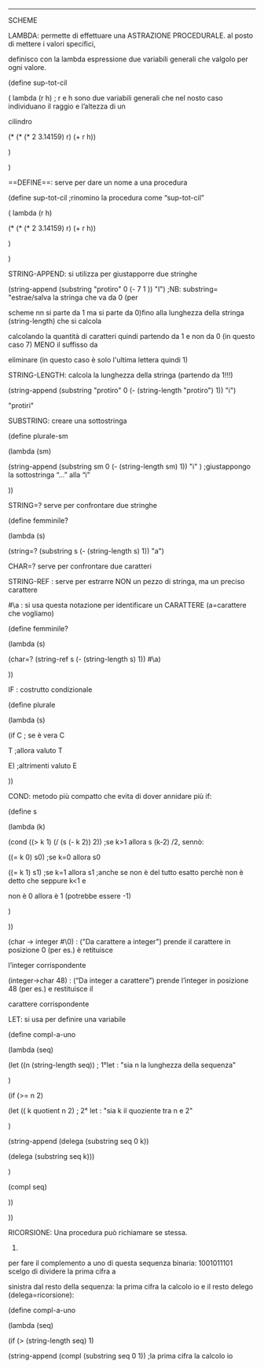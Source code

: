 




---


SCHEME

LAMBDA: permette di effettuare una ASTRAZIONE PROCEDURALE. al posto di mettere i valori specifici,

definisco con la lambda espressione due variabili generali che valgolo per ogni valore.

(define sup-tot\-cil

( lambda (r h) ; r e h sono due variabili generali che nel nosto caso individuano il raggio e l’altezza di un

cilindro

(\* (\* (\* 2 3.14159) r) (+ r h))

)

)

==DEFINE==: serve per dare un nome a una procedura

(define sup-tot\-cil ;rinomino la procedura come “sup-tot\-cil”

( lambda (r h)

(\* (\* (\* 2 3.14159) r) (+ r h))

)

)

STRING-APPEND: si utilizza per giustapporre due stringhe

(string-append (substring "protiro" 0 (- 7 1 )) "I") ;NB: substring= "estrae/salva la stringa che va da 0 (per

scheme nn si parte da 1 ma si parte da 0)fino alla lunghezza della stringa (string-length) che si calcola

calcolando la quantità di caratteri quindi partendo da 1 e non da 0 (in questo caso 7) MENO il suffisso da

eliminare (in questo caso è solo l'ultima lettera quindi 1)

STRING-LENGTH: calcola la lunghezza della stringa (partendo da 1!!!)

(string-append (substring "protiro" 0 (- (string-length "protiro") 1)) "i")

"protiri"

SUBSTRING: creare una sottostringa

(define plurale-sm

(lambda (sm)

(string-append (substring sm 0 (- (string-length sm) 1)) "i" ) ;giustappongo la sottostringa “...” alla “i”

))

STRING=? serve per confrontare due stringhe

(define femminile?

(lambda (s)

(string=? (substring s (- (string-length s) 1)) "a")

CHAR=? serve per confrontare due caratteri

STRING-REF : serve per estrarre NON un pezzo di stringa, ma un preciso carattere

#\\a : si usa questa notazione per identificare un CARATTERE (a=carattere che vogliamo)

(define femminile?

(lambda (s)

(char=? (string-ref s (- (string-length s) 1)) #\\a)

))



IF : costrutto condizionale

(define plurale

(lambda (s)

(if C ; se è vera C

T ;allora valuto T

E) ;altrimenti valuto E

))

COND: metodo più compatto che evita di dover annidare più if:

(define s

(lambda (k)

(cond ((> k 1) (/ (s (- k 2)) 2)) ;se k>1 allora s (k\-2) /2, sennò:

((= k 0) s0) ;se k=0 allora s0

((= k 1) s1) ;se k=1 allora s1 ;anche se non è del tutto esatto perchè non è detto che seppure k<1 e

non è 0 allora è 1 (potrebbe essere -1)

)

))

(char -> integer #\\0) : ("Da carattere a integer") prende il carattere in posizione 0 (per es.) è retituisce

l’integer corrispondente

(integer\->char 48) : (“Da integer a carattere”) prende l’integer in posizione 48 (per es.) e restituisce il

carattere corrispondente

LET: si usa per definire una variabile

(define compl\-a-uno

(lambda (seq)

(let ((n (string-length seq)) ; 1°let : "sia n la lunghezza della sequenza"

)

(if (>= n 2)

(let (( k quotient n 2) ; 2° let : "sia k il quoziente tra n e 2"

)

(string-append (delega (substring seq 0 k))

(delega (substring seq k)))

)

(compl seq)

))

))

RICORSIONE: Una procedura può richiamare se stessa.

1)

per fare il complemento a uno di questa sequenza binaria: 1001011101 scelgo di dividere la prima cifra a

sinistra dal resto della sequenza: la prima cifra la calcolo io e il resto delego (delega=ricorsione):

(define compl\-a-uno

(lambda (seq)

(if (> (string-length seq) 1)

(string-append (compl (substring seq 0 1)) ;la prima cifra la calcolo io
